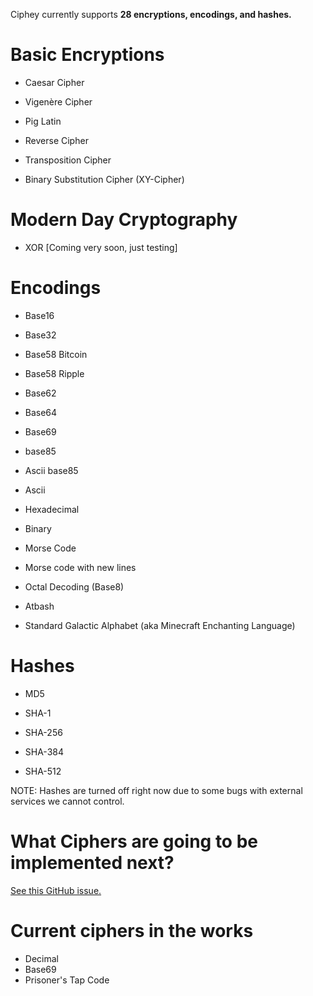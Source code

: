 Ciphey currently supports **28 encryptions, encodings, and hashes.**
# Basic Encryptions

* Caesar Cipher
* Vigenère Cipher
* Pig Latin

* Reverse Cipher

* Transposition Cipher

* Binary Substitution Cipher (XY-Cipher)

# Modern Day Cryptography
* XOR [Coming very soon, just testing]

# Encodings

*  Base16
*  Base32
*  Base58 Bitcoin
*  Base58 Ripple
*  Base62
*  Base64
*  Base69
*  base85
*  Ascii base85
* Ascii

* Hexadecimal

* Binary

* Morse Code

* Morse code with new lines

* Octal Decoding (Base8)

* Atbash

* Standard Galactic Alphabet (aka Minecraft Enchanting Language)

# Hashes

* MD5

* SHA-1

* SHA-256

* SHA-384

* SHA-512

NOTE: Hashes are turned off right now due to some bugs with external services we cannot control.

# What Ciphers are going to be implemented next?

[See this GitHub issue.](https://github.com/Ciphey/Ciphey/issues/63)

# Current ciphers in the works
* Decimal
* Base69
* Prisoner's Tap Code
